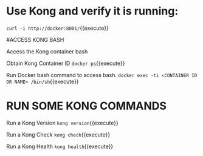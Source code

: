 # Use Kong and verify it is running:

`
curl -i http://docker:8001/
`{{execute}}


#ACCESS KONG BASH

Access the Kong container bash

Obtain Kong Container ID
`docker ps`{{execute}}


Run Docker bash command to access bash. 
`docker exec -ti <CONTAINER ID OR NAME> /bin/sh`{{execute}}


# RUN SOME KONG COMMANDS
Run a Kong Version 
`kong version`{{execute}}

Run a Kong Check
`kong check`{{execute}}

Run a Kong Health
`kong health`{{execute}}